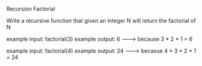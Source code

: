 Recursion Factorial

Write a recursive function that given an integer N will return the factorial of N

example input: factorial(3)
example output: 6  ---> because 3 * 2 * 1 = 6

example input: factorial(4)
example output: 24  ---> becasue 4 * 3 * 2 * 1 = 24